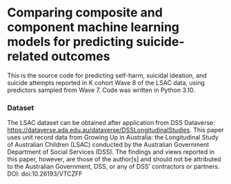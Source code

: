 # Comparing composite and component machine learning models for predicting suicide-related outcomes

This is the source code for predicting self-harm, suicidal ideation, and suicide attempts reported in K cohort Wave 8 of the LSAC data, using predictors sampled from Wave 7.
Code was written in Python 3.10. 

### Dataset
The LSAC dataset can be obtained after application from DSS Dataverse: https://dataverse.ada.edu.au/dataverse/DSSLongitudinalStudies. 
This paper uses unit record data from Growing Up in Australia: the Longitudinal Study of Australian Children (LSAC) conducted by the Australian Government Department of Social Services (DSS). The findings and views reported in this paper, however, are those of the author[s] and should not be attributed to the Australian Government, DSS, or any of DSS’ contractors or partners. DOI: doi:10.26193/VTCZFF


